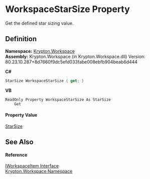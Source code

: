 # WorkspaceStarSize Property


Get the defined star sizing value.



## Definition
**Namespace:** <a href="0dbf488f-9676-a1e5-a949-1b4bcea03d52.md">Krypton.Workspace</a>  
**Assembly:** Krypton.Workspace (in Krypton.Workspace.dll) Version: 80.23.10.287+8d7660f9dc5efd033fabe008ebfb904beab6d444

**C#**
``` C#
StarSize WorkspaceStarSize { get; }
```
**VB**
``` VB
ReadOnly Property WorkspaceStarSize As StarSize
	Get
```



#### Property Value
<a href="c7374b63-26d2-4e93-49f3-7e2220ad677e.md">StarSize</a>

## See Also


#### Reference
<a href="221a6e11-27c9-1bc0-0ade-ab23384ff077.md">IWorkspaceItem Interface</a>  
<a href="0dbf488f-9676-a1e5-a949-1b4bcea03d52.md">Krypton.Workspace Namespace</a>  
